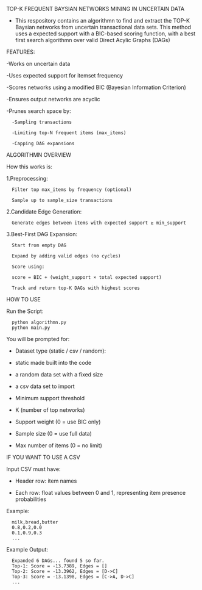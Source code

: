 TOP-K FREQUENT BAYSIAN NETWORKS MINING IN UNCERTAIN DATA

- This respository contains an algorithmn to find and extract the TOP-K Baysian networks from uncertain transactional data sets. This method uses a expected support with a BIC-based scoring function, with a best first search algorithmn over valid Direct Acylic Graphs (DAGs)

FEATURES:

-Works on uncertain data

-Uses expected support for itemset frequency

-Scores networks using a modified BIC (Bayesian Information Criterion)

-Ensures output networks are acyclic

-Prunes search space by:

      -Sampling transactions
  
      -Limiting top-N frequent items (max_items)
  
      -Capping DAG expansions

ALGORITHMN OVERVIEW

How this works is:

1.Preprocessing:

      Filter top max_items by frequency (optional)

      Sample up to sample_size transactions

2.Candidate Edge Generation:

      Generate edges between items with expected support ≥ min_support

3.Best-First DAG Expansion:

      Start from empty DAG

      Expand by adding valid edges (no cycles)

      Score using:

      score = BIC + (weight_support × total expected support)

      Track and return top-K DAGs with highest scores

HOW TO USE

Run the Script:

      python algorithmn.py
      python main.py
      
You will be prompted for:

- Dataset type (static / csv / random):
- static made built into the code
- a random data set with a fixed size
- a csv data set to import

- Minimum support threshold

- K (number of top networks)

- Support weight (0 = use BIC only)

- Sample size (0 = use full data)

- Max number of items (0 = no limit)

IF YOU WANT TO USE A CSV

Input CSV must have:

- Header row: item names

- Each row: float values between 0 and 1, representing item presence probabilities

Example:

      milk,bread,butter
      0.8,0.2,0.0
      0.1,0.9,0.3
      ...

Example Output:

      Expanded 6 DAGs... found 5 so far.
      Top-1: Score = -13.7389, Edges = []
      Top-2: Score = -13.3962, Edges = [D->C]
      Top-3: Score = -13.1398, Edges = [C->A, D->C]
      ...
